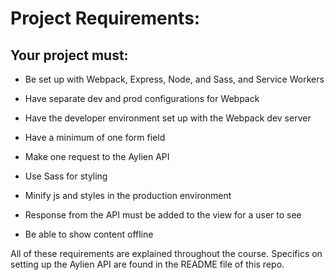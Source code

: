 # Project Requirements:
## Your project must:
 - Be set up with Webpack, Express, Node, and Sass, and Service Workers

 - Have separate dev and prod configurations for Webpack

 - Have the developer environment set up with the Webpack dev server

 - Have a minimum of one form field

 - Make one request to the Aylien API

 - Use Sass for styling

 - Minify js and styles in the production environment

 - Response from the API must be added to the view for a user to see

 - Be able to show content offline

All of these requirements are explained throughout the course. Specifics on setting up the Aylien API are found in the README file of this repo.